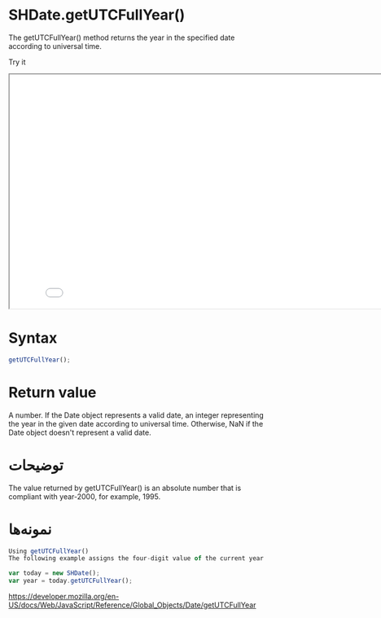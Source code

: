 # SHDate.getUTCFullYear()

The getUTCFullYear() method returns the year in the specified date according to universal time.

Try it

<iframe style="width: 830px; height: 460px;" src="/SHDateTime-js/examples/live.html?function=getHours" title="MDN Web Docs Interactive Example" loading="lazy"></iframe>
<br/>

# Syntax

```js
getUTCFullYear();
```

# Return value

A number. If the Date object represents a valid date, an integer representing the year in the given date according to universal time. Otherwise, NaN if the Date object doesn't represent a valid date.

# توضیحات

The value returned by getUTCFullYear() is an absolute number that is compliant with year-2000, for example, 1995.

# نمونه‌ها

```js
Using getUTCFullYear()
The following example assigns the four-digit value of the current year to the variable year.

var today = new SHDate();
var year = today.getUTCFullYear();
```

https://developer.mozilla.org/en-US/docs/Web/JavaScript/Reference/Global_Objects/Date/getUTCFullYear
